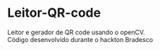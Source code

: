 # Leitor-QR-code
Leitor e gerador de QR code usando o openCV.  
Código desenvolvido durante o hackton Bradesco
